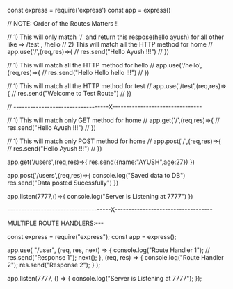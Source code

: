 const express = require('express')
const app = express()

// NOTE: Order of the Routes Matters !!

// 1) This will only match '/' and return this respose(hello ayush) for all other like =>  /test , /hello
// 2) This will match all the HTTP method for home
// app.use('/',(req,res)=>{
// res.send("Hello Ayush !!!")
// })


// 1) This will match all the HTTP method for hello
// app.use('/hello',(req,res)=>{
// res.send("Hello Hello hello !!!")
// })

// 1) This will match all the HTTP method for test
// app.use('/test',(req,res)=>{
// res.send("Welcome to Test Route")
// }) 


// ----------------------------------X--------------------------------


// 1) This will match only GET method for home
// app.get('/',(req,res)=>{
// res.send("Hello Ayush !!!")
// })

// 1) This will match only POST method for home
// app.post('/',(req,res)=>{
// res.send("Hello Ayush !!!")
// })


app.get('/users',(req,res)=>{
res.send({name:"AYUSH",age:27})
})

app.post('/users',(req,res)=>{
console.log("Saved data to DB")
res.send("Data posted Sucessfully")
})


app.listen(7777,()=>{
    console.log("Server is Listening at 7777")
})

-------------------------------------X-----------------------------------

MULTIPLE ROUTE HANDLERS:---


const express = require("express");
const app = express();

app.use(
  "/user",
  (req, res, next) => {
    console.log("Route Handler 1");
    // res.send("Response 1");
    next();
  },
  (req, res) => {
    console.log("Route Handler 2");
    res.send("Response 2");
  }
);

app.listen(7777, () => {
  console.log("Server is Listening at 7777");
});
